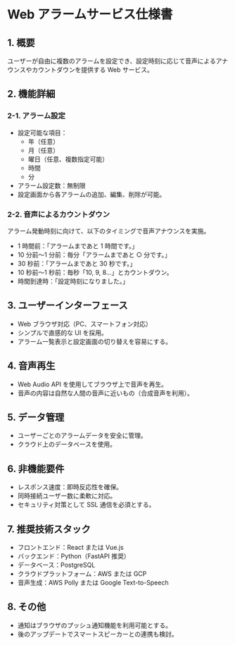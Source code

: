 # Web アラームサービス仕様書

## 1. 概要

ユーザーが自由に複数のアラームを設定でき、設定時刻に応じて音声によるアナウンスやカウントダウンを提供する Web サービス。

## 2. 機能詳細

### 2-1. アラーム設定

- 設定可能な項目：
  - 年（任意）
  - 月（任意）
  - 曜日（任意、複数指定可能）
  - 時間
  - 分
- アラーム設定数：無制限
- 設定画面から各アラームの追加、編集、削除が可能。

### 2-2. 音声によるカウントダウン

アラーム発動時刻に向けて、以下のタイミングで音声アナウンスを実施。

- 1 時間前：「アラームまであと 1 時間です。」
- 10 分前〜1 分前：毎分「アラームまであと ○ 分です。」
- 30 秒前：「アラームまであと 30 秒です。」
- 10 秒前〜1 秒前：毎秒「10, 9, 8...」とカウントダウン。
- 時間到達時：「設定時刻になりました。」

## 3. ユーザーインターフェース

- Web ブラウザ対応（PC、スマートフォン対応）
- シンプルで直感的な UI を採用。
- アラーム一覧表示と設定画面の切り替えを容易にする。

## 4. 音声再生

- Web Audio API を使用してブラウザ上で音声を再生。
- 音声の内容は自然な人間の音声に近いもの（合成音声を利用）。

## 5. データ管理

- ユーザーごとのアラームデータを安全に管理。
- クラウド上のデータベースを使用。

## 6. 非機能要件

- レスポンス速度：即時反応性を確保。
- 同時接続ユーザー数に柔軟に対応。
- セキュリティ対策として SSL 通信を必須とする。

## 7. 推奨技術スタック

- フロントエンド：React または Vue.js
- バックエンド：Python（FastAPI 推奨）
- データベース：PostgreSQL
- クラウドプラットフォーム：AWS または GCP
- 音声生成：AWS Polly または Google Text-to-Speech

## 8. その他

- 通知はブラウザのプッシュ通知機能を利用可能とする。
- 後のアップデートでスマートスピーカーとの連携も検討。
